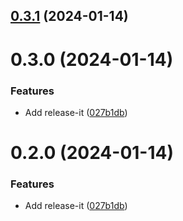 

## [0.3.1](https://github.com/osamasilvake/personal-portfolio/compare/0.3.0...0.3.1) (2024-01-14)

# 0.3.0 (2024-01-14)


### Features

* Add release-it ([027b1db](https://github.com/osamasilvake/personal-portfolio/commit/027b1db60027c90fdd866ba280977a6068242734))

# 0.2.0 (2024-01-14)


### Features

* Add release-it ([027b1db](https://github.com/osamasilvake/personal-portfolio/commit/027b1db60027c90fdd866ba280977a6068242734))
